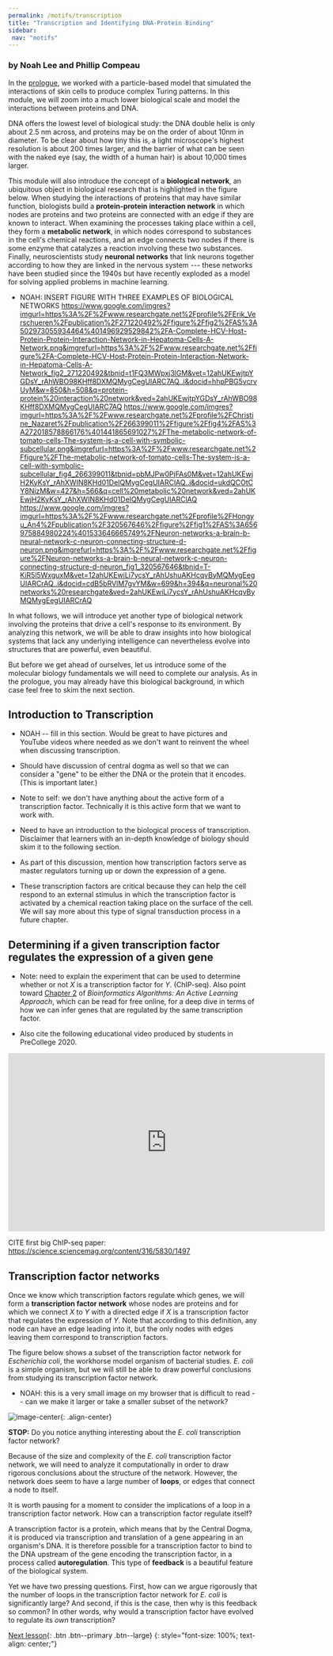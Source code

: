 ```yaml
---
permalink: /motifs/transcription
title: "Transcription and Identifying DNA-Protein Binding"
sidebar:
 nav: "motifs"
---
```


### by Noah Lee and Phillip Compeau

In the [prologue](prologue), we worked with a particle-based model that simulated the interactions of skin cells to produce complex Turing patterns. In this module, we will zoom into a much lower biological scale and model the interactions between proteins and DNA.

DNA offers the lowest level of biological study: the DNA double helix is only about 2.5 nm across, and proteins may be on the order of about 10nm in diameter. To be clear about how tiny this is, a light microscope's highest resolution is about 200 times larger, and the barrier of what can be seen with the naked eye (say, the width of a human hair) is about 10,000 times larger.

This module will also introduce the concept of a **biological network**, an ubiquitous object in biological research that is highlighted in the figure below. When studying the interactions of proteins that may have similar function, biologists build a **protein-protein interaction network** in which nodes are proteins and two proteins are connected with an edge if they are known to interact. When examining the processes taking place within a cell, they form a **metabolic network**, in which nodes correspond to substances in the cell's chemical reactions, and an edge connects two nodes if there is some enzyme that catalyzes a reaction involving these two substances. Finally, neuroscientists study **neuronal networks** that link neurons together according to how they are linked in the nervous system --- these networks have been studied since the 1940s but have recently exploded as a model for solving applied problems in machine learning.

* NOAH: INSERT FIGURE WITH THREE EXAMPLES OF BIOLOGICAL NETWORKS
https://www.google.com/imgres?imgurl=https%3A%2F%2Fwww.researchgate.net%2Fprofile%2FErik_Verschueren%2Fpublication%2F271220492%2Ffigure%2Ffig2%2FAS%3A502973055934464%401496929529842%2FA-Complete-HCV-Host-Protein-Protein-Interaction-Network-in-Hepatoma-Cells-A-Network.png&imgrefurl=https%3A%2F%2Fwww.researchgate.net%2Ffigure%2FA-Complete-HCV-Host-Protein-Protein-Interaction-Network-in-Hepatoma-Cells-A-Network_fig2_271220492&tbnid=t1FQ3MWpxj3lGM&vet=12ahUKEwjtpYGDsY_rAhWBO98KHff8DXMQMygCegUIARC7AQ..i&docid=hhpPBG5vcrvUyM&w=850&h=508&q=protein-protein%20interaction%20network&ved=2ahUKEwjtpYGDsY_rAhWBO98KHff8DXMQMygCegUIARC7AQ
https://www.google.com/imgres?imgurl=https%3A%2F%2Fwww.researchgate.net%2Fprofile%2FChristine_Nazaret%2Fpublication%2F266399011%2Ffigure%2Ffig4%2FAS%3A272018578866176%401441865691027%2FThe-metabolic-network-of-tomato-cells-The-system-is-a-cell-with-symbolic-subcellular.png&imgrefurl=https%3A%2F%2Fwww.researchgate.net%2Ffigure%2FThe-metabolic-network-of-tomato-cells-The-system-is-a-cell-with-symbolic-subcellular_fig4_266399011&tbnid=pbMJPw0PjFAs0M&vet=12ahUKEwjH2KyKsY_rAhXWIN8KHd01DeIQMygCegUIARClAQ..i&docid=ukdQCOtCY8NjzM&w=427&h=566&q=cell%20metabolic%20network&ved=2ahUKEwjH2KyKsY_rAhXWIN8KHd01DeIQMygCegUIARClAQ
https://www.google.com/imgres?imgurl=https%3A%2F%2Fwww.researchgate.net%2Fprofile%2FHongyu_An4%2Fpublication%2F320567646%2Ffigure%2Ffig1%2FAS%3A656975884980224%401533646665749%2FNeuron-networks-a-brain-b-neural-network-c-neuron-connecting-structure-d-neuron.png&imgrefurl=https%3A%2F%2Fwww.researchgate.net%2Ffigure%2FNeuron-networks-a-brain-b-neural-network-c-neuron-connecting-structure-d-neuron_fig1_320567646&tbnid=T-KiR5l5WxguxM&vet=12ahUKEwiLi7ycsY_rAhUshuAKHcqvByMQMygEegUIARCrAQ..i&docid=cdB5bRVlM7gvYM&w=699&h=394&q=neuronal%20networks%20researchgate&ved=2ahUKEwiLi7ycsY_rAhUshuAKHcqvByMQMygEegUIARCrAQ

In what follows, we will introduce yet another type of biological network involving the proteins that drive a cell's response to its environment. By analyzing this network, we will be able to draw insights into how biological systems that lack any underlying intelligence can nevertheless evolve into structures that are powerful, even beautiful.

But before we get ahead of ourselves, let us introduce some of the molecular biology fundamentals we will need to complete our analysis. As in the prologue, you may already have this biological background, in which case feel free to skim the next section.

## Introduction to Transcription

* NOAH -- fill in this section. Would be great to have pictures and YouTube videos where needed as we don't want to reinvent the wheel when discussing transcription.

* Should have discussion of central dogma as well so that we can consider a "gene" to be either the DNA or the protein that it encodes. (This is important later.)

* Note to self: we don't have anything about the active form of a transcription factor. Technically it is this active form that we want to work with.

* Need to have an introduction to the biological process of transcription.  Disclaimer that learners with an in-depth knowledge of biology should skim it to the following section.

* As part of this discussion, mention how transcription factors serve as master regulators turning up or down the expression of a gene.

* These transcription factors are critical because they can help the cell respond to an external stimulus in which the transcription factor is activated by a chemical reaction taking place on the surface of the cell.  We will say more about this type of signal transduction process in a future chapter.

## Determining if a given transcription factor regulates the expression of a given gene

* Note: need to explain the experiment that can be used to determine whether or not *X* is a transcription factor for *Y*. (ChIP-seq). Also point toward [Chapter 2](https://www.bioinformaticsalgorithms.org/bioinformatics-chapter-2) of *Bioinformatics Algorithms: An Active Learning Approach*, which can be read for free online, for a deep dive in terms of how we can infer genes that are regulated by the same transcription factor.

* Also cite the following educational video produced by students in PreCollege 2020.

<iframe width="640" height="360" src="https://www.youtube-nocookie.com/embed/voEDurUgz_4" frameborder="0" allowfullscreen></iframe>

CITE first big ChIP-seq paper: https://science.sciencemag.org/content/316/5830/1497

## Transcription factor networks

Once we know which transcription factors regulate which genes, we will form a **transcription factor network** whose nodes are proteins and for which we connect *X* to *Y* with a directed edge if *X* is a transcription factor that regulates the expression of *Y*.  Note that according to this definition, any node can have an edge leading into it, but the only nodes with edges leaving them correspond to transcription factors.

The figure below shows a subset of the transcription factor network for *Escherichia coli*, the workhorse model organism of bacterial studies. *E. coli* is a simple organism, but we will still be able to draw powerful conclusions from studying its transcription factor network.

* NOAH: this is a very small image on my browser that is difficult to read -- can we make it larger or take a smaller subset of the network?

![image-center](../assets/images/motifs_finding_ecoli_1.jpeg){: .align-center}

**STOP:** Do you notice anything interesting about the *E. coli* transcription factor network?

Because of the size and complexity of the *E. coli* transcription factor network, we will need to analyze it computationally in order to draw rigorous conclusions about the structure of the network. However, the network does seem to have a large number of **loops**, or edges that connect a node to itself.

It is worth pausing for a moment to consider the implications of a loop in a transcription factor network. How can a transcription factor regulate itself?

A transcription factor is a protein, which means that by the Central Dogma, it is produced via transcription and translation of a gene appearing in an organism's DNA. It is therefore possible for a transcription factor to bind to the DNA upstream of the gene encoding the transcription factor, in a process called **autoregulation**. This type of  **feedback** is a beautiful feature of the biological system.

Yet we have two pressing questions. First, how can we argue rigorously that the number of loops in the transcription factor network for *E. coli* is significantly large? And second, if this is the case, then why is this feedback so common? In other words, why would a transcription factor have evolved to regulate its *own* transcription?

[Next lesson](finding){: .btn .btn--primary .btn--large}
{: style="font-size: 100%; text-align: center;"}

